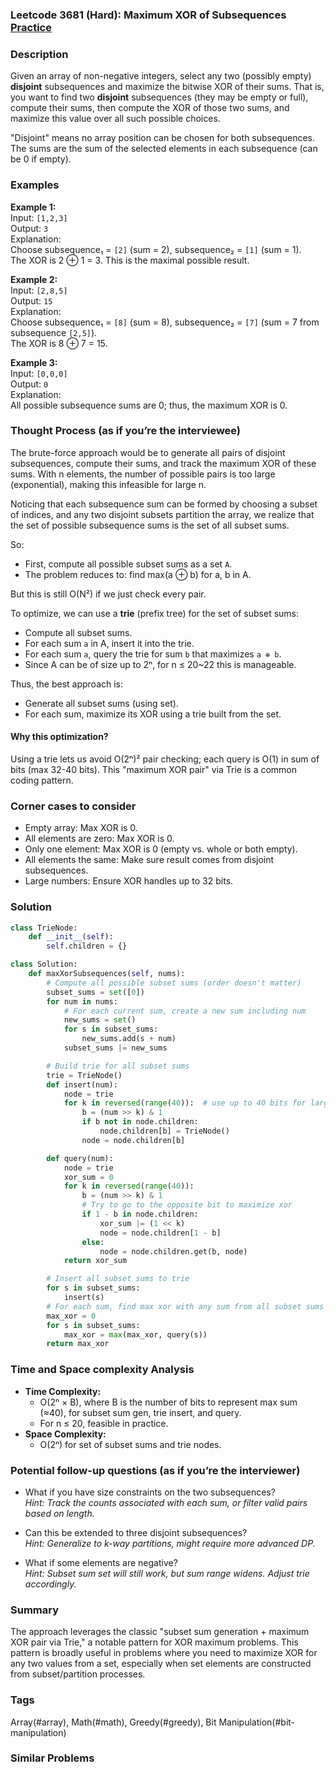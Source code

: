 ### Leetcode 3681 (Hard): Maximum XOR of Subsequences [Practice](https://leetcode.com/problems/maximum-xor-of-subsequences)

### Description  
Given an array of non-negative integers, select any two (possibly empty) **disjoint** subsequences and maximize the bitwise XOR of their sums. That is, you want to find two **disjoint** subsequences (they may be empty or full), compute their sums, then compute the XOR of those two sums, and maximize this value over all such possible choices.

"Disjoint" means no array position can be chosen for both subsequences. The sums are the sum of the selected elements in each subsequence (can be 0 if empty).

### Examples  

**Example 1:**  
Input: `[1,2,3]`  
Output: `3`  
Explanation:  
Choose subsequence₁ = `[2]` (sum = 2), subsequence₂ = `[1]` (sum = 1).  
The XOR is 2 ⊕ 1 = 3. This is the maximal possible result.

**Example 2:**  
Input: `[2,8,5]`  
Output: `15`  
Explanation:  
Choose subsequence₁ = `[8]` (sum = 8), subsequence₂ = `[7]` (sum = 7 from subsequence `[2,5]`).  
The XOR is 8 ⊕ 7 = 15.

**Example 3:**  
Input: `[0,0,0]`  
Output: `0`  
Explanation:  
All possible subsequence sums are 0; thus, the maximum XOR is 0.

### Thought Process (as if you’re the interviewee)  
The brute-force approach would be to generate all pairs of disjoint subsequences, compute their sums, and track the maximum XOR of these sums. With n elements, the number of possible pairs is too large (exponential), making this infeasible for large n.

Noticing that each subsequence sum can be formed by choosing a subset of indices, and any two disjoint subsets partition the array, we realize that the set of possible subsequence sums is the set of all subset sums.

So:
- First, compute all possible subset sums as a set `A`.
- The problem reduces to: find max(a ⊕ b) for a, b in A.

But this is still O(N²) if we just check every pair.

To optimize, we can use a **trie** (prefix tree) for the set of subset sums:
- Compute all subset sums.
- For each sum `a` in A, insert it into the trie.
- For each sum `a`, query the trie for sum `b` that maximizes `a ⊕ b`.
- Since A can be of size up to 2ⁿ, for n ≤ 20~22 this is manageable.

Thus, the best approach is:
- Generate all subset sums (using set).
- For each sum, maximize its XOR using a trie built from the set.

#### Why this optimization?
Using a trie lets us avoid O(2ⁿ)² pair checking; each query is O(1) in sum of bits (max 32-40 bits). This "maximum XOR pair" via Trie is a common coding pattern.  
  
### Corner cases to consider  
- Empty array: Max XOR is 0.
- All elements are zero: Max XOR is 0.
- Only one element: Max XOR is 0 (empty vs. whole or both empty).
- All elements the same: Make sure result comes from disjoint subsequences.
- Large numbers: Ensure XOR handles up to 32 bits.

### Solution

```python
class TrieNode:
    def __init__(self):
        self.children = {}

class Solution:
    def maxXorSubsequences(self, nums):
        # Compute all possible subset sums (order doesn't matter)
        subset_sums = set([0])
        for num in nums:
            # For each current sum, create a new sum including num
            new_sums = set()
            for s in subset_sums:
                new_sums.add(s + num)
            subset_sums |= new_sums

        # Build trie for all subset sums
        trie = TrieNode()
        def insert(num):
            node = trie
            for k in reversed(range(40)):  # use up to 40 bits for larger sums
                b = (num >> k) & 1
                if b not in node.children:
                    node.children[b] = TrieNode()
                node = node.children[b]

        def query(num):
            node = trie
            xor_sum = 0
            for k in reversed(range(40)):
                b = (num >> k) & 1
                # Try to go to the opposite bit to maximize xor
                if 1 - b in node.children:
                    xor_sum |= (1 << k)
                    node = node.children[1 - b]
                else:
                    node = node.children.get(b, node)
            return xor_sum

        # Insert all subset sums to trie
        for s in subset_sums:
            insert(s)
        # For each sum, find max xor with any sum from all subset sums
        max_xor = 0
        for s in subset_sums:
            max_xor = max(max_xor, query(s))
        return max_xor
```

### Time and Space complexity Analysis  

- **Time Complexity:**  
  - O(2ⁿ × B), where B is the number of bits to represent max sum (≈40), for subset sum gen, trie insert, and query.
  - For n ≤ 20, feasible in practice.
- **Space Complexity:**  
  - O(2ⁿ) for set of subset sums and trie nodes.

### Potential follow-up questions (as if you’re the interviewer)  

- What if you have size constraints on the two subsequences?  
  *Hint: Track the counts associated with each sum, or filter valid pairs based on length.*

- Can this be extended to three disjoint subsequences?  
  *Hint: Generalize to k-way partitions, might require more advanced DP.*

- What if some elements are negative?  
  *Hint: Subset sum set will still work, but sum range widens. Adjust trie accordingly.*

### Summary
The approach leverages the classic "subset sum generation + maximum XOR pair via Trie," a notable pattern for XOR maximum problems. This pattern is broadly useful in problems where you need to maximize XOR for any two values from a set, especially when set elements are constructed from subset/partition processes.

### Tags
Array(#array), Math(#math), Greedy(#greedy), Bit Manipulation(#bit-manipulation)

### Similar Problems
